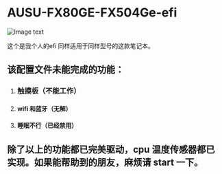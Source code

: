 # AUSU-FX80GE-FX504Ge-efi

![Image text](https://raw.githubusercontent.com/angeljavan/AUSU-FX80GE-FX504Ge-efi/master/img/FXGE80GE-EFI.png)

这个是我个人的efi 同样适用于同样型号的这款笔记本。

## 该配置文件未能完成的功能：

1. ### 触摸板（不能工作）

2. #### wifi 和蓝牙（无解）

3. #### 睡眠不行（已经禁用）

## 除了以上的功能都已完美驱动，cpu 温度传感器都已实现。如果能帮助到的朋友，麻烦请 start 一下。


